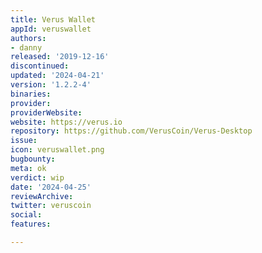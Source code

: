 ```yaml
---
title: Verus Wallet
appId: veruswallet
authors:
- danny
released: '2019-12-16'
discontinued: 
updated: '2024-04-21'
version: '1.2.2-4'
binaries: 
provider: 
providerWebsite: 
website: https://verus.io
repository: https://github.com/VerusCoin/Verus-Desktop
issue: 
icon: veruswallet.png
bugbounty: 
meta: ok
verdict: wip
date: '2024-04-25'
reviewArchive: 
twitter: veruscoin
social: 
features: 

---
```


